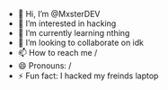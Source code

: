 - 👋 Hi, I’m @MxsterDEV
- 👀 I’m interested in hacking
- 🌱 I’m currently learning nthing
- 💞️ I’m looking to collaborate on idk
- 📫 How to reach me /
- 😄 Pronouns: /
- ⚡ Fun fact: I hacked my freinds laptop

<!---
MxsterDEV/MxsterDEV is a ✨ special ✨ repository because its `README.md` (this file) appears on your GitHub profile.
You can click the Preview link to take a look at your changes.
--->
